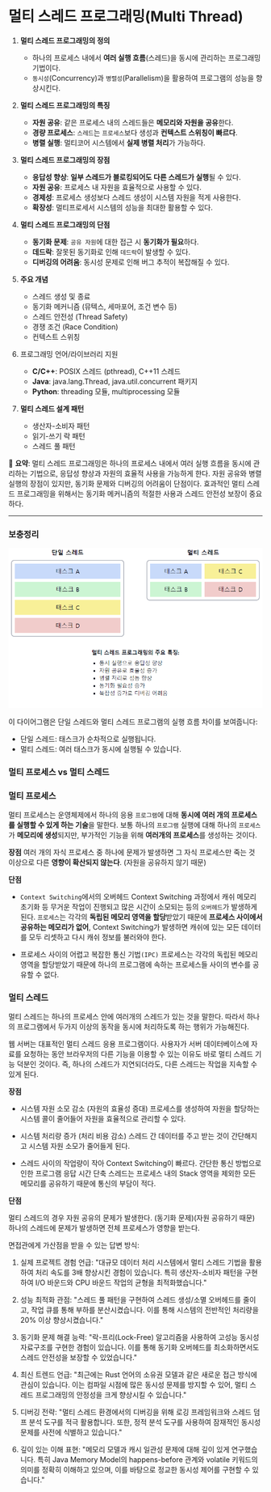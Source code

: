 # 멀티 스레드 프로그래밍(Multi Thread)


1. **멀티 스레드 프로그래밍의 정의**
    - 하나의 프로세스 내에서 **여러 실행 흐름**(스레드)을 동시에 관리하는 프로그래밍 기법이다.
    - `동시성`(Concurrency)과 `병렬성`(Parallelism)을 활용하여 프로그램의 성능을 향상시킨다.


2. **멀티 스레드 프로그래밍의 특징**
    - **자원 공유**: 같은 프로세스 내의 스레드들은 **메모리와 자원을 공유**한다.
    - **경량 프로세스**: `스레드`는 `프로세스`보다 생성과 **컨텍스트 스위칭이 빠르다**.
    - **병렬 실행**: 멀티코어 시스템에서 **실제 병렬 처리**가 가능하다.


3. **멀티 스레드 프로그래밍의 장점**
    - **응답성 향상**: **일부 스레드가 블로킹되어도 다른 스레드가 실행**될 수 있다.
    - **자원 공유**: 프로세스 내 자원을 효율적으로 사용할 수 있다.
    - **경제성**: 프로세스 생성보다 스레드 생성이 시스템 자원을 적게 사용한다.
    - **확장성**: 멀티프로세서 시스템의 성능을 최대한 활용할 수 있다.


4. **멀티 스레드 프로그래밍의 단점**
    - **동기화 문제**: `공유 자원`에 대한 접근 시 **동기화가 필요**하다.
    - **데드락**: 잘못된 동기화로 인해 `데드락`이 발생할 수 있다.
    - **디버깅의 어려움**: 동시성 문제로 인해 버그 추적이 복잡해질 수 있다.


5. **주요 개념**
    - 스레드 생성 및 종료
    - 동기화 메커니즘 (뮤텍스, 세마포어, 조건 변수 등)
    - 스레드 안전성 (Thread Safety)
    - 경쟁 조건 (Race Condition)
    - 컨텍스트 스위칭


6. 프로그래밍 언어/라이브러리 지원
    - **C/C++**: POSIX 스레드 (pthread), C++11 스레드
    - **Java**: java.lang.Thread, java.util.concurrent 패키지
    - **Python**: threading 모듈, multiprocessing 모듈


7. **멀티 스레드 설계 패턴**
    - 생산자-소비자 패턴
    - 읽기-쓰기 락 패턴
    - 스레드 풀 패턴

📌 **요약**: 멀티 스레드 프로그래밍은 하나의 프로세스 내에서 여러 실행 흐름을 동시에 관리하는 기법으로, 응답성 향상과 자원의 효율적 사용을 가능하게 한다. 자원 공유와 병렬 실행의 장점이 있지만, 동기화 문제와 디버깅의 어려움이 단점이다. 효과적인 멀티 스레드 프로그래밍을 위해서는 동기화 메커니즘의 적절한 사용과 스레드 안전성 보장이 중요하다.

___
### 보충정리

![img.png](단일_멀티스레드.png)


이 다이어그램은 단일 스레드와 멀티 스레드 프로그램의 실행 흐름 차이를 보여줍니다:
- 단일 스레드: 태스크가 순차적으로 실행됩니다.
- 멀티 스레드: 여러 태스크가 동시에 실행될 수 있습니다.

### 멀티 프로세스 vs 멀티 스레드

### 멀티 프로세스
멀티 프로세스는 운영체제에서 하나의 응용 `프로그램`에 대해 **동시에 여러 개의 프로세스를 실행할 수 있게 하는 기술**을 말한다. 보통 하나의 `프로그램` 실행에 대해 하나의 `프로세스`가 **메모리에 생성**되지만, 부가적인 기능을 위해 **여러개의 프로세스**를 생성하는 것이다.

**장점**
여러 개의 자식 프로세스 중 하나에 문제가 발생하면 그 자식 프로세스만 죽는 것 이상으로 다른 **영향이 확산되지 않는다**. (자원을 공유하지 않기 때문)

**단점**
- `Context Switching`에서의 오버헤드
  Context Switching 과정에서 캐쉬 메모리 초기화 등 무거운 작업이 진행되고 많은 시간이 소모되는 등의 `오버헤드`가 발생하게 된다.
  `프로세스`는 각각의 **독립된 메모리 영역을 할당**받았기 때문에 **프로세스 사이에서 공유하는 메모리가 없어**, Context Switching가 발생하면 캐쉬에 있는 모든 데이터를 모두 리셋하고 다시 캐쉬 정보를 불러와야 한다.

- 프로세스 사이의 어렵고 복잡한 통신 기법`(IPC)`
  프로세스는 각각의 독립된 메모리 영역을 할당받았기 때문에 하나의 프로그램에 속하는 프로세스들 사이의 변수를 공유할 수 없다.

### 멀티 스레드
멀티 스레드는 하나의 프로세스 안에 여러개의 스레드가 있는 것을 말한다. 따라서 하나의 프로그램에서 두가지 이상의 동작을 동시에 처리하도록 하는 행위가 가능해진다.

웹 서버는 대표적인 멀티 스레드 응용 프로그램이다. 사용자가 서버 데이터베이스에 자료를 요청하는 동안 브라우저의 다른 기능을 이용할 수 있는 이유도 바로 멀티 스레드 기능 덕분인 것이다. 즉, 하나의 스레드가 지연되더라도, 다른 스레드는 작업을 지속할 수 있게 된다.

**장점**
- 시스템 자원 소모 감소 (자원의 효율성 증대)
  프로세스를 생성하여 자원을 할당하는 시스템 콜이 줄어들어 자원을 효율적으로 관리할 수 있다.

- 시스템 처리량 증가 (처리 비용 감소)
  스레드 간 데이터를 주고 받는 것이 간단해지고 시스템 자원 소모가 줄어들게 된다.

- 스레드 사이의 작업량이 작아 Context Switching이 빠르다.
  간단한 통신 방법으로 인한 프로그램 응답 시간 단축
  스레드는 프로세스 내의 Stack 영역을 제외한 모든 메모리를 공유하기 때문에 통신의 부담이 적다.

**단점**

멀티 스레드의 경우 자원 공유의 문제가 발생한다. (동기화 문제)(자원 공유하기 때문)
하나의 스레드에 문제가 발생하면 전체 프로세스가 영향을 받는다.

면접관에게 가산점을 받을 수 있는 답변 방식:

1. 실제 프로젝트 경험 언급:
   "대규모 데이터 처리 시스템에서 멀티 스레드 기법을 활용하여 처리 속도를 3배 향상시킨 경험이 있습니다. 특히 생산자-소비자 패턴을 구현하여 I/O 바운드와 CPU 바운드 작업의 균형을 최적화했습니다."

2. 성능 최적화 관점:
   "스레드 풀 패턴을 구현하여 스레드 생성/소멸 오버헤드를 줄이고, 작업 큐를 통해 부하를 분산시켰습니다. 이를 통해 시스템의 전반적인 처리량을 20% 이상 향상시켰습니다."

3. 동기화 문제 해결 능력:
   "락-프리(Lock-Free) 알고리즘을 사용하여 고성능 동시성 자료구조를 구현한 경험이 있습니다. 이를 통해 동기화 오버헤드를 최소화하면서도 스레드 안전성을 보장할 수 있었습니다."

4. 최신 트렌드 언급:
   "최근에는 Rust 언어의 소유권 모델과 같은 새로운 접근 방식에 관심이 있습니다. 이는 컴파일 시점에 많은 동시성 문제를 방지할 수 있어, 멀티 스레드 프로그래밍의 안정성을 크게 향상시킬 수 있습니다."

5. 디버깅 전략:
   "멀티 스레드 환경에서의 디버깅을 위해 로깅 프레임워크와 스레드 덤프 분석 도구를 적극 활용합니다. 또한, 정적 분석 도구를 사용하여 잠재적인 동시성 문제를 사전에 식별하고 있습니다."

6. 깊이 있는 이해 표현:
   "메모리 모델과 캐시 일관성 문제에 대해 깊이 있게 연구했습니다. 특히 Java Memory Model의 happens-before 관계와 volatile 키워드의 의미를 정확히 이해하고 있으며, 이를 바탕으로 정교한 동시성 제어를 구현할 수 있습니다."
